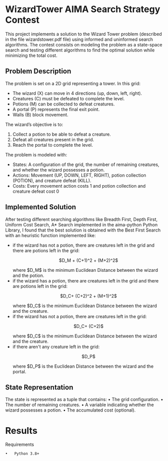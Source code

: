 # WizardTower AIMA Search Strategy Contest

This project implements a solution to the Wizard Tower problem (described in the file wizardstower.pdf file) using informed and uninformed search algorithms. 
The contest consists on modeling the problem as a state-space search and testing different algorithms to find the optimal solution while minimizing the total cost.

## Problem Description ##

The problem is set on a 2D grid representing a tower. In this grid:
- The wizard (X) can move in 4 directions (up, down, left, right).
- Creatures (C) must be defeated to complete the level.
- Potions (M) can be collected to defeat creatures.
- A portal (P) represents the final exit point.
- Walls (B) block movement.

The wizard’s objective is to:
1.	Collect a potion to be able to defeat a creature.
2.	Defeat all creatures present in the grid.
3.	Reach the portal to complete the level.

The problem is modeled with:
- States: A configuration of the grid, the number of remaining creatures, and whether the wizard possesses a potion.
- Actions: Movement (UP, DOWN, LEFT, RIGHT), potion collection (POTION), and creature defeat (KILL).
- Costs: Every movement action costs 1 and potion collection and creature defeat cost 0

## Implemented Solution ##

After testing different searching algorithms like Breadth First, Depth First, Uniform Cost Search, A* Search implemented in the aima-python Python Library, I found that the best solution is obtained with the Best First Search with an heuristic function implemented like:

- if the wizard has not a potion, there are creatures left in the grid and there are potions left in the grid:
  <p style="text-align:center;">$D_M + (C+1)^2 + (M+2)^2$</p>  
  where $D_M$ is the minimum Euclidean Distance between the wizard and the potion.
- if the wizard has a potion, there are creatures left in the grid and there are potions left in the grid:
  <p style="text-align:center;">$D_C+ (C+2)^2 + (M+1)^2$</p>
   where $D_C$ is the minimum Euclidean Distance between the wizard and the creature.
- if the wizard has not a potion, there are creatures left in the grid:
  <p style="text-align:center;">$D_C+ (C+2)$</p> 
  where $D_C$ is the minimum Euclidean Distance between the wizard and the creature.
- if there aren't any creature left in the grid:
  <p style="text-align:center;">$D_P$</p>
  where $D_P$ is the Euclidean Distance between the wizard and the portal.

## State Representation ##

The state is represented as a tuple that contains:
	•	The grid configuration.
	•	The number of remaining creatures.
	•	A variable indicating whether the wizard possesses a potion.
	•	The accumulated cost (optional).

 # Results #

Requirements

	•	Python 3.8+
